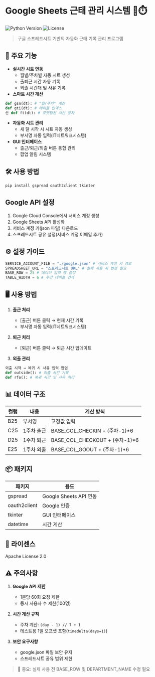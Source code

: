 # Google Sheets 근태 관리 시스템 📅⏱️

![Python Version](https://img.shields.io/badge/Python-3.12%2B-blue?logo=python)
![License](https://img.shields.io/badge/License-Apache%202.0-green)

> 구글 스프레드시트 기반의 자동화 근태 기록 관리 프로그램

## 🌟 주요 기능
- **실시간 시트 연동**
  - 월별/주차별 자동 시트 생성
  - 출퇴근 시간 자동 기록
  - 외출 시간대 및 사유 기록
- **스마트 시간 계산**
```Python
def gsn(dt): # "월/주차" 계산
def gti(dt): # 테이블 인덱스
산 def ft(dt): # 포맷팅된 시간 문자
```
- **자동화 시트 관리**
  - 새 달 시작 시 시트 자동 생성
  - 부서명 자동 입력(IT네트워크시스템)
- **GUI 인터페이스**
  - 출근/퇴근/외출 버튼 통합 관리
  - 팝업 알림 시스템

## 🛠️ 사용 방법
```bash
pip install gspread oauth2client tkinter
```
## Google API 설정
1. Google Cloud Console에서 서비스 계정 생성
2. Google Sheets API 활성화
3. 서비스 계정 키(json 파일) 다운로드
4. 스프레드시트 공유 설정(서비스 계정 이메일 추가)

## ⚙️ 설정 가이드
```Python
SERVICE_ACCOUNT_FILE = "./google.json" # 서비스 계정 키 경로
SPREADSHEET_URL = "스프레드시트 URL" # 실제 사용 시 변경 필요
BASE_ROW = 25 # 데이터 입력 행 설정
TABLE_WIDTH = 6 # 주간 테이블 간격
```

## 🖥️ 사용 방법
1. **출근 처리**
   - [출근] 버튼 클릭 → 현재 시간 기록
   - 부서명 자동 입력(IT네트워크시스템)

2. **퇴근 처리**
   - [퇴근] 버튼 클릭 → 퇴근 시간 업데이트

3. **외출 관리**
```Python
외출 시작 → 복귀 시 사유 입력 팝업
def outside(): # 외출 시간 기록
def rfo(): # 복귀 시간 및 사유 처리
```

## 📊 데이터 구조
| 컬럼       | 내용                | 계산 방식                |
|------------|---------------------|-------------------------|
| B25        | 부서명              | 고정값 입력             |
| C25        | 1주차 출근         | BASE_COL_CHECKIN + (주차-1)*6 |
| D25        | 1주차 퇴근         | BASE_COL_CHECKOUT + (주차-1)*6 |
| E25        | 1주차 외출         | BASE_COL_GOOUT + (주차-1)*6 |

## 📦 패키지
| 패키지         | 용도                   |
|----------------|------------------------|
| gspread        | Google Sheets API 연동 |
| oauth2client   | Google 인증           |
| tkinter        | GUI 인터페이스         |
| datetime       | 시간 계산              |

## 📜 라이센스
Apache License 2.0  

## ⚠️ 주의사항
1. **Google API 제한**
   - 1분당 60회 요청 제한
   - 동시 사용자 수 제한(100명)

2. **시간 계산 규칙**
   - 주차 계산: `(day - 1) // 7 + 1`
   - 테스트용 1일 오프셋 포함(`timedelta(days=1)`)

3. **보안 요구사항**
   - google.json 파일 보안 유지
   - 스프레드시트 공유 범위 제한

> 🚨 중요: 실제 사용 전 BASE_ROW 및 DEPARTMENT_NAME 수정 필요

